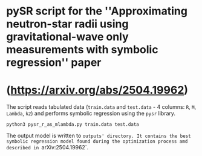 # pySR script for the ''Approximating neutron-star radii using gravitational-wave only measurements with symbolic regression'' paper 
# (https://arxiv.org/abs/2504.19962)

The script reads tabulated data (`train.data` and `test.data` - 4 columns: `R`, `M`, `Lambda`, `k2`) and performs symbolic regression using the `pysr` library.

```
python3 pysr_r_as_mlambda.py train.data test.data
```

The output model is written to `outputs' directory. It contains the best symbolic regression model found during the optimization process amd described in `arXiv:2504.19962`.  
